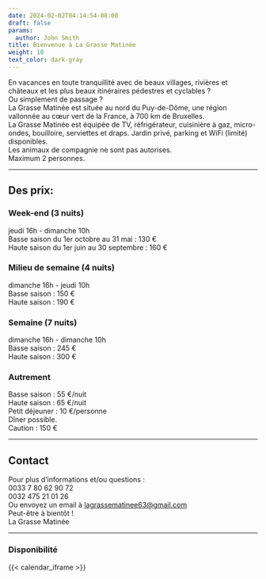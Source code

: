 ```yaml
---
date: 2024-02-02T04:14:54-08:00
draft: false
params:
  author: John Smith
title: Bienvenue à La Grasse Matinée
weight: 10
text_color: dark-gray
---
```


En vacances en toute tranquillité avec de beaux villages, rivières et châteaux et les plus beaux itinéraires pédestres et cyclables ?  
Ou simplement de passage ?  
La Grasse Matinée est située au nord du Puy-de-Dôme, une région vallonnée au cœur vert de la France, à 700 km de Bruxelles.  
La Grasse Matinée est équipée de TV, réfrigérateur, cuisinière à gaz, micro-ondes, bouilloire, serviettes et draps.
Jardin privé, parking et WiFi (limité) disponibles.  
Les animaux de compagnie ne sont pas autorises.  
Maximum 2 personnes.  

***

## Des prix:
### Week-end (3 nuits)
jeudi 16h - dimanche 10h  
Basse saison du 1er octobre au 31 mai : 130 €  
Haute saison du 1er juin au 30 septembre : 160 €  

### Milieu de semaine (4 nuits)  
dimanche 16h - jeudi 10h  
Basse saison : 150 €  
Haute saison : 190 €  

### Semaine (7 nuits)  
dimanche 16h - dimanche 10h  
Basse saison : 245 €  
Haute saison : 300 €  

### Autrement
Basse saison : 55 €/nuit  
Haute saison : 65 €/nuit  
Petit déjeuner : 10 €/personne  
Dîner possible.  
Caution : 150 €  

***

## Contact
Pour plus d’informations et/ou questions :  
0033 7 80 62 90 72  
0032 475 21 01 26  
Ou envoyez un email à <lagrassematinee63@gmail.com>  
Peut-être à bientôt !  
La Grasse Matinée  

***

### Disponibilité
{{< calendar_iframe >}}